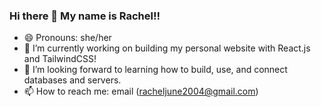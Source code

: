 ### Hi there 👋 My name is Rachel!!

- 😄 Pronouns: she/her
- 🔭 I’m currently working on building my personal website with React.js and TailwindCSS!
- 👯 I’m looking forward to learning how to build, use, and connect databases and servers.
- 📫 How to reach me: email (racheljune2004@gmail.com)



